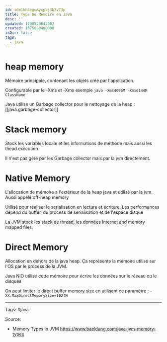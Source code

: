 ```yaml
---
id: idm1kh4egumycpbj3b7v73p
title: Type De Mémoire en Java
desc: ''
updated: 1708520642002
created: 1675688400000
isDir: false
tags:
  - java
---
```


# heap memory

Mémoire principale, contenant les objets créé par l'application.

Configurable par le -Xms et -Xmx exemple 
`java -Xms4096M -Xmx6144M ClassName`

Java utilise un Garbage collector pour le nettoyage de la heap : [[java.garbage-collector]]

# Stack memory 

Stock les variables locale et les informations de méthode mais aussi les thead exécution 

Il n'est pas géré par les Garbage collector mais par la jvm directement.


# Native Memory

L'allocation de mémoire a l'extérieur de la heap java et utilisé par la jvm.
Aussi appelé off-heap memory

Utilisé pour réaliser le serialisation en lecture et écriture. 
Les performances dépend du buffer, du process de serialisation et de l'espace disque 

La JVM stock les stack de thread, les données Internet and memory mapped files.

# Direct Memory

Allocation en dehors de la java heap.
Ça représente la mémoire utilisé sur l'OS par le process de la JVM.

Java NIO utilisé cette mémoire pour écrire les données sur le réseau ou le disques

On peut limiter le direct buffer memory size en utilisant ce paramètre :
`-XX:MaxDirectMemorySize=1024M`

--- 
Tags: #java

Source:
- Memory Types in JVM https://www.baeldung.com/java-jvm-memory-types